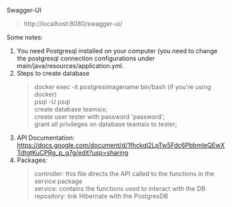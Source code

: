 Swagger-UI
> http://localhost:8080/swagger-ui/

Some notes:

1. You need Postgresql installed on your computer (you need to change the postgresql connection configurations under main/java/resources/application.yml.
2. Steps to create database
    > docker exec -it postgresimagename bin/bash (if you're using docker) <br>
    > psql -U psql <br>
    > create database teamsix; <br>
    > create user tester with password 'password'; <br>
    > grant all privileges on database teamsix to tester; <br>
3. API Documentation: https://docs.google.com/document/d/1fhckql2LpTw5Fdc6PbbmIeQEwXTdtgtKuCPRg_p_g7g/edit?usp=sharing
4. Packages:
   > controller: this file directs the API called to the functions in the service package <br>
   > service: contains the functions used to interact with the DB <br>
   > repository: link Hibernate with the PostgresDB <br>

